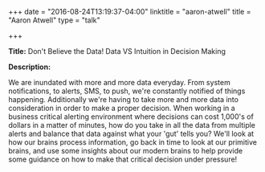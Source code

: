 +++
date = "2016-08-24T13:19:37-04:00"
linktitle = "aaron-atwell"
title = "Aaron Atwell"
type = "talk"

+++

<div class="span-15  ">
  <div class="span-15  last ">
  <p><strong>Title:</strong>
Don't Believe the Data! Data VS Intuition in Decision Making
</p>

<p><strong>Description:</strong></p>

<p>
We are inundated with more and more data everyday. From system notifications, to alerts, SMS, to push, we're constantly notified of things happening. Additionally we're having to take more and more data into consideration in order to make a proper decision. When working in a business critical alerting environment where decisions can cost 1,000's of dollars in a matter of minutes, how do you take in all the data from multiple alerts and balance that data against what your 'gut' tells you?  We'll look at how our brains process information, go back in time to look at our primitive brains, and use some insights about our modern brains to help provide some guidance on how to make that critical decision under pressure!
</p>
<p>

  </div>
</div>


